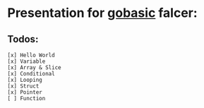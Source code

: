 # Presentation for [gobasic](https://github.com/Falcer/gobasic) falcer:

## Todos:

	[x] Hello World
	[x] Variable
	[x] Array & Slice
	[x] Conditional
	[x] Looping
	[x] Struct
	[x] Pointer
	[ ] Function